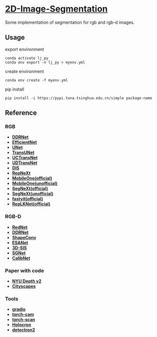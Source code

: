 # [2D-Image-Segmentation](https://github.com/li-jin-1998/2D-Image-Segmentation)

Some implementation of segmentation for rgb and rgb-d images.

## Usage

export environment

```
conda activate lj_py
conda env export -n lj_py > myenv.yml
```

create environment

```
conda env create -f myenv.yml
```

pip install

```
pip install -i https://pypi.tuna.tsinghua.edu.cn/simple package-name
```

## Reference

### RGB

- **[DDRNet](https://github.com/ydhongHIT/DDRNet)**
- **[EfficientNet](https://github.com/lukemelas/EfficientNet-PyTorch)**
- **[UNet](https://github.com/milesial/Pytorch-UNet)**
- **[TransUNet](https://github.com/Beckschen/TransUNet)**
- **[UCTransNet](https://github.com/mcgregorwwww/uctransnet)**
- **[UDTransNet](https://github.com/McGregorWwww/UDTransNet)**
- **[DIS](https://github.com/xuebinqin/DIS)**
- **[RepNeXt](https://github.com/suous/RepNeXt)**
- **[MobileOne(official)](https://github.com/apple/ml-mobileone)**
- **[MobileOne(unofficial)](https://github.com/shoutOutYangJie/MobileOne)**
- **[SegNeXt(official)](https://github.com/Visual-Attention-Network/SegNeXt)**
- **[SegNeXt(unofficial)](https://github.com/Mr-TalhaIlyas/SegNext)**
- **[fastvit(official)](https://github.com/apple/ml-fastvit)**
- **[RepLKNet(official)](https://github.com/DingXiaoH/RepLKNet-pytorch)**

### RGB-D

- **[RedNet](https://github.com/JindongJiang/RedNet)**
- **[DDRNet](https://github.com/ydhongHIT/DDRNet)**
- **[ShapeConv](https://github.com/hanchaoleng/ShapeConv)**
- **[ESANet](https://github.com/TUI-NICR/ESANet)**
- **[3D-SIS](https://github.com/Sekunde/3D-SIS)**
- **[SGNet](https://github.com/LinZhuoChen/SGNet)**
- **[CalibNet](https://github.com/PJLallen/CalibNet)**

### Paper with code

- **[NYU Depth v2](https://paperswithcode.com/sota/semantic-segmentation-on-nyu-depth-v2?tag_filter=0)**
- **[Cityscapes](https://paperswithcode.com/sota/semantic-segmentation-on-cityscapes?tag_filter=0)**

### Tools

- **[gradio](https://github.com/gradio-app/gradio)**
- **[torch-cam](https://github.com/frgfm/torch-cam)**
- **[torch-scan](https://github.com/frgfm/torch-scan)**
- **[Holocron](https://github.com/frgfm/Holocron)**
- **[detectron2](https://github.com/facebookresearch/detectron2)**

